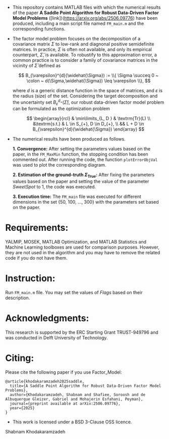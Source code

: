 - This repository contains MATLAB files with which the numerical results of the paper **A Saddle Point Algorithm for Robust Data-Driven Factor Model Problems** 
  ([link])(https://arxiv.org/abs/2506.09776) have been produced, including a main script file named `FM_main.m` and the corresponding functions. 

- The factor model problem focuses on the decomposition of a covariance matrix $\Sigma$ to low-rank and diagnonal positive semidefinite matrices. In practice, $\Sigma$ is 
  often not available, and only its empirical counterpart, $\widehat{\Sigma}$, is available. To robustify to this approximation error, a common practice is to consider a 
  family of covariance matrices in the vicinity of $\widehat{\Sigma}$ defined as
  
  $$ B_{\varepsilon}^{d}(\widehat{\Sigma}) := \\{ \Sigma \succeq 0 ~ \colon ~ d(\Sigma,\widehat{\Sigma}) \leq \varepsilon \\}, $$
  
  where $d$ is a generic distance function in the space of matrices, and $\varepsilon$ is the radius (size) of the set. Considering the target decomposition and the 
  uncertainty set $B_{\varepsilon}^{d_{+}}(\widehat{\Sigma})$, our robust data-driven factor model problem can be formulated as the optimization problem 
  
  $$ \begin{array}{rcl} 
		& \min\limits_{L, D } & \textrm{Tr}(L) \\
		&\textrm{s.t.} & L \in S_{+}, D \in D_{+}, \\
            	&& L + D \in B_{\varepsilon}^{d}(\widehat{\Sigma})
     \end{array} $$

- The numerical results have been produced as follows.

  **1. Convergence:** After setting the parameters values based on the paper, in the `FM_MaxMin` function, the stopping condition has been commented out. After
     running the code, the function `plotErrorObjVal` was used to plot the corresponding diagram. 

  **2. Estimation of the ground-truth $\Sigma_{\textrm{True}}$:** After fixing the parameters values based on the paper and setting the value of the parameter *SweetSpot* 
     to 1, the code was executed.

  **3. Execution time:** The `FM_main` file was executed for different dimensions in the set {50, 100, ..., 300} with the parameters set based on the paper.


# Requirements:

  YALMIP, MOSEK, MATLAB Optimization, and MATLAB Statistics and Machine Learning toolboxes are used for comparison purposes. However, they are not used in the algorithm
  and you may have to remove the related code if you do not have them.


# Instruction:

  Run `FM_main.m` file. You may set the values of *Flags* based on their description.


# Acknowledgments:

  This research is supported by the ERC Starting Grant TRUST-949796 and was conducted in Delft University of Technology.

# Citing:  

  Please cite the following paper if you use Factor_Model:

```
@article{khodakaramzadeh2025saddle,
  title={A Saddle Point Algorithm for Robust Data-Driven Factor Model Problems},
  author={Khodakaramzadeh, Shabnam and Shafiee, Soroosh and de Albuquerque Gleizer, Gabriel and Mohajerin Esfahani, Peyman},
  journal={preprint available at arXiv:2506.09776},
  year={2025}
}

```

- This work is licensed under a BSD 3-Clause OSS licence.


Shabnam Khodakaramzadeh






